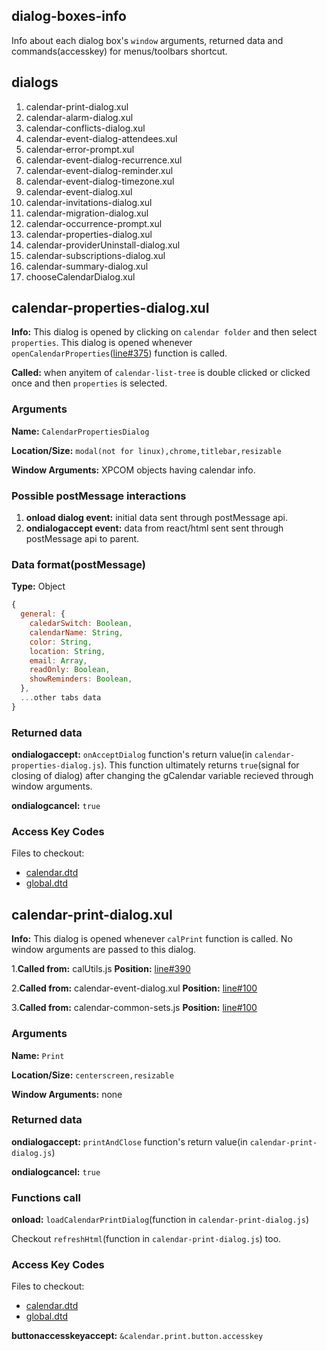 ## dialog-boxes-info
Info about each dialog box's `window` arguments, returned data and commands(accesskey) for menus/toolbars shortcut.

## dialogs
1. calendar-print-dialog.xul
2. calendar-alarm-dialog.xul
3. calendar-conflicts-dialog.xul
4. calendar-event-dialog-attendees.xul
5. calendar-error-prompt.xul
6. calendar-event-dialog-recurrence.xul
7. calendar-event-dialog-reminder.xul
8. calendar-event-dialog-timezone.xul
9. calendar-event-dialog.xul
10. calendar-invitations-dialog.xul
11. calendar-migration-dialog.xul
12. calendar-occurrence-prompt.xul
13. calendar-properties-dialog.xul
14. calendar-providerUninstall-dialog.xul
15. calendar-subscriptions-dialog.xul
16. calendar-summary-dialog.xul
17. chooseCalendarDialog.xul 


## calendar-properties-dialog.xul
**Info:** This dialog is opened by clicking on `calendar folder` and then select `properties`. This dialog is opened whenever `
openCalendarProperties`([line#375](https://dxr.mozilla.horg/comm-central/source/calendar/base/src/calUtils.js#375)) function is called.

**Called:** when anyitem of `calendar-list-tree` is double clicked or clicked once and then `properties` is selected.

### Arguments
**Name:** `CalendarPropertiesDialog`

**Location/Size:** `modal(not for linux),chrome,titlebar,resizable`

**Window Arguments:** XPCOM objects having calendar info.

### Possible postMessage interactions
1. **onload dialog event:** initial data sent through postMessage api.
2. **ondialogaccept event:** data from react/html sent sent through postMessage api to parent.

### Data format(postMessage)
**Type:** Object 
```js
{
  general: {
    caledarSwitch: Boolean,
    calendarName: String,
    color: String,
    location: String,
    email: Array,
    readOnly: Boolean,
    showReminders: Boolean,
  },
  ...other tabs data
}
```

### Returned data
**ondialogaccept:** `onAcceptDialog` function's return value(in `calendar-properties-dialog.js`). This function ultimately returns `true`(signal for closing of dialog) after changing the gCalendar variable recieved through window arguments. 

**ondialogcancel:** `true`

### Access Key Codes
Files to checkout:
* [calendar.dtd](https://dxr.mozilla.org/comm-central/source/calendar/locales/en-US/chrome/calendar/calendar.dtd)
* [global.dtd](https://dxr.mozilla.org/comm-central/source/calendar/locales/en-US/chrome/calendar/global.dtd)



## calendar-print-dialog.xul

**Info:** This dialog is opened whenever `calPrint` function is called. No window arguments are passed to this dialog.

1.**Called from:** calUtils.js  **Position:** [line#390](https://dxr.mozilla.org/comm-central/source/calendar/base/src/calUtils.js#390)

2.**Called from:** calendar-event-dialog.xul  **Position:** [line#100](https://dxr.mozilla.org/comm-central/source/obj-x86_64-pc-linux-gnu/dist/bin/extensions/%7Be2fda1a4-762b-4020-b5ad-a41df1933103%7D/chrome/calendar/content/calendar/calendar-event-dialog.xul#100)

3.**Called from:** calendar-common-sets.js  **Position:** [line#100](https://dxr.mozilla.org/comm-central/source/calendar/base/content/calendar-common-sets.js#751)


### Arguments
**Name:** `Print`

**Location/Size:** `centerscreen,resizable`

**Window Arguments:** none

### Returned data
**ondialogaccept:** `printAndClose` function's return value(in `calendar-print-dialog.js`)

**ondialogcancel:** `true`

### Functions call
**onload:** `loadCalendarPrintDialog`(function in `calendar-print-dialog.js`)

Checkout `refreshHtml`(function in `calendar-print-dialog.js`) too.

### Access Key Codes
Files to checkout:
* [calendar.dtd](https://dxr.mozilla.org/comm-central/source/calendar/locales/en-US/chrome/calendar/calendar.dtd)
* [global.dtd](https://dxr.mozilla.org/comm-central/source/calendar/locales/en-US/chrome/calendar/global.dtd)

**buttonaccesskeyaccept:** `&calendar.print.button.accesskey`
 
